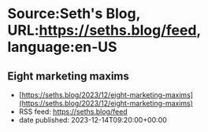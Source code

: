 # Source:Seth's Blog, URL:https://seths.blog/feed, language:en-US

## Eight marketing maxims
 - [https://seths.blog/2023/12/eight-marketing-maxims](https://seths.blog/2023/12/eight-marketing-maxims)
 - RSS feed: https://seths.blog/feed
 - date published: 2023-12-14T09:20:00+00:00



